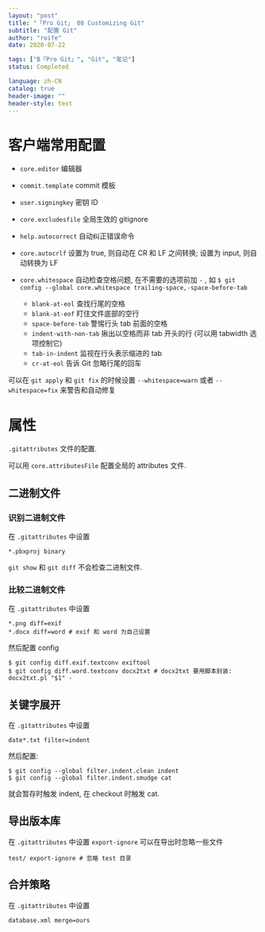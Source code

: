 ```yaml
---
layout: "post"
title: "「Pro Git」 08 Customizing Git"
subtitle: "配置 Git"
author: "roife"
date: 2020-07-22

tags: ["B「Pro Git」", "Git", "笔记"]
status: Completed

language: zh-CN
catalog: true
header-image: ""
header-style: text
---
```


# 客户端常用配置

- `core.editor`
    编辑器

- `commit.template`
    commit 模板

- `user.signingkey`
    密钥 ID

- `core.excludesfile`
    全局生效的 gitignore

- `help.autocorrect`
    自动纠正错误命令

- `core.autocrlf`
    设置为 true, 则自动在 CR 和 LF 之间转换; 设置为 input, 则自动转换为 LF

- `core.whitespace`
    自动检查空格问题, 在不需要的选项前加 `-` , 如 `$ git config --global core.whitespace trailing-space,-space-before-tab`

  - `blank-at-eol`
        查找行尾的空格
  - `blank-at-eof`
        盯住文件底部的空行
  - `space-before-tab`
        警惕行头 tab 前面的空格
  - `indent-with-non-tab`
        揪出以空格而非 tab 开头的行 (可以用 tabwidth 选项控制它)
  - `tab-in-indent`
        监视在行头表示缩进的 tab
  - `cr-at-eol`
        告诉 Git 忽略行尾的回车

可以在 `git apply` 和 `git fix` 的时候设置 `--whitespace=warn` 或者
`--whitespace=fix` 来警告和自动修复

# 属性

`.gitattributes` 文件的配置.

可以用 `core.attributesFile` 配置全局的 attributes 文件.

## 二进制文件

### 识别二进制文件

在 `.gitattributes` 中设置

``` gitattributes
*.pbxproj binary
```

`git show` 和 `git diff` 不会检查二进制文件.

### 比较二进制文件

在 `.gitattributes` 中设置

``` gitattributes
*.png diff=exif
*.docx diff=word # exif 和 word 为自己设置
```

然后配置 config

``` shell
$ git config diff.exif.textconv exiftool
$ git config diff.word.textconv docx2txt # docx2txt 要用脚本封装: docx2txt.pl "$1" -
```

## 关键字展开

在 `.gitattributes` 中设置

``` gitattributes
date*.txt filter=indent
```

然后配置:

``` shell
$ git config --global filter.indent.clean indent
$ git config --global filter.indent.smudge cat
```

就会暂存时触发 indent, 在 checkout 时触发 cat.

## 导出版本库

在 `.gitattributes` 中设置 `export-ignore` 可以在导出时忽略一些文件

``` gitattributes
test/ export-ignore # 忽略 test 目录
```

## 合并策略

在 `.gitattributes` 中设置

``` gitattributes
database.xml merge=ours
```
